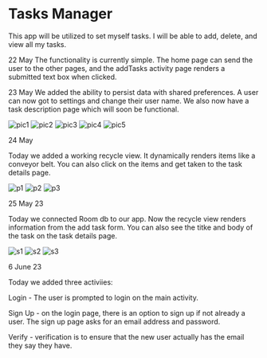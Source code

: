 # Tasks Manager

This app will be utilized to set myself tasks.  I will be able to add, delete, 
and view all my tasks.

22 May
The functionality is currently simple.  The home page can send the user to the other pages,
and the addTasks activity page renders a submitted text box when clicked.  

23 May
We added the ability to persist data with shared preferences.  A user can now got to settings and 
change their user name.  We also now have a task description page which will soon be functional.



![pic1](pic1.png)
![pic2](pic2.png)
![pic3](pic3.png)
![pic4](pic4.png)
![pic5](pic5.png)


24 May

Today we added a working recycle view. It dynamically renders items like a conveyor belt.  You can also 
click on the items and get taken to the task details page.  

![p1](p1.png)
![p2](p2.png)
![p3](p3.png)

25 May 23

Today we connected Room db to our app.  Now the recycle view renders
information from the add task form.  You can also see the titke and body 
of the task on the task details page.

![s1](s1.png)
![s2](s2.png)
![s3](s3.png)

6 June 23

Today we added three activiies:

Login - The user is prompted to login on the main activity.

Sign Up - 
on the login page, there is an option to sign up if not already a user. The sign up page asks 
for an email address and password.  

Verify - verification is to ensure that the new user actually has the email they say they have.  
